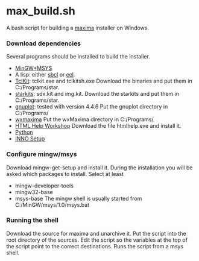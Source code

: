 # max_build.sh

A bash script for building a [maxima](http://maxima.sf.net/) installer
on Windows.

### Download dependencies

Several programs should be installed to build the installer.

* [MinGW+MSYS](http://mingw.org/)
* A lisp: either [sbcl](http://www.sbcl.org) or [ccl](http://ccl.clozure.com).
* [TclKit](http://www.jrsoftware.org/isinfo.php): tclkit.exe and tclkitsh.exe
Download the binaries and put them in C:/Programs/star.
* [starkits](www.tcl.tk/starkits): sdx.kit and img.kit.
Download the starkits and put them in C:/Programs/star.
* [gnuplot](http://gnuplot.info): tested with version 4.4.6
Put the gnuplot directory in C:/Programs/
* [wxmaxima](http://andrejv.github.io/wxmaxima/)
Put the wxMaxima directory in C:/Programs/
* [HTML Help Workshop](http://www.microsoft.com/en-us/download/details.aspx?id=21138)
Download the file htmlhelp.exe and install it.
* [Python](http://python.org)
* [INNO Setup](http://www.jrsoftware.org/isinfo.php)

### Configure mingw/msys

Download mingw-get-setup and install it. During the installation you
will be asked which packages to install. Select at least
* mingw-developer-tools
* mingw32-base
* msys-base
The mingw shell is usually started from C:/MinGW/msys/1.0/msys.bat

### Running the shell

Download the source for maxima and unarchive it. Put the script into
the root directory of the sources. Edit the script so the variables at
the top of the script point to the correct destinations. Runs the
script from a msys shell.
